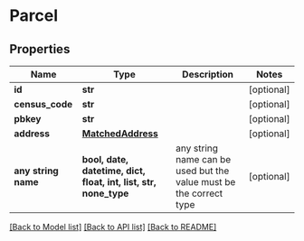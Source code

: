 # Parcel


## Properties
Name | Type | Description | Notes
------------ | ------------- | ------------- | -------------
**id** | **str** |  | [optional] 
**census_code** | **str** |  | [optional] 
**pbkey** | **str** |  | [optional] 
**address** | [**MatchedAddress**](MatchedAddress.md) |  | [optional] 
**any string name** | **bool, date, datetime, dict, float, int, list, str, none_type** | any string name can be used but the value must be the correct type | [optional]

[[Back to Model list]](../README.md#documentation-for-models) [[Back to API list]](../README.md#documentation-for-api-endpoints) [[Back to README]](../README.md)


